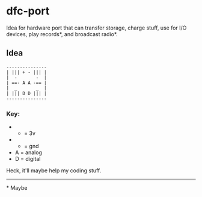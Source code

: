 # dfc-port
Idea for hardware port that can transfer storage, charge stuff, use for I/O devices, play records*, and broadcast radio*.
## Idea
```
---------------
| ||| + - ||| |
|  -       -  |
| ==- A A -== |
|  _       _  |
| ||| D D ||| |
---------------
```
### Key:
* + = 3v
* - = gnd
* A = analog
* D = digital

Heck, it'll maybe help my coding stuff.
***
\* Maybe
